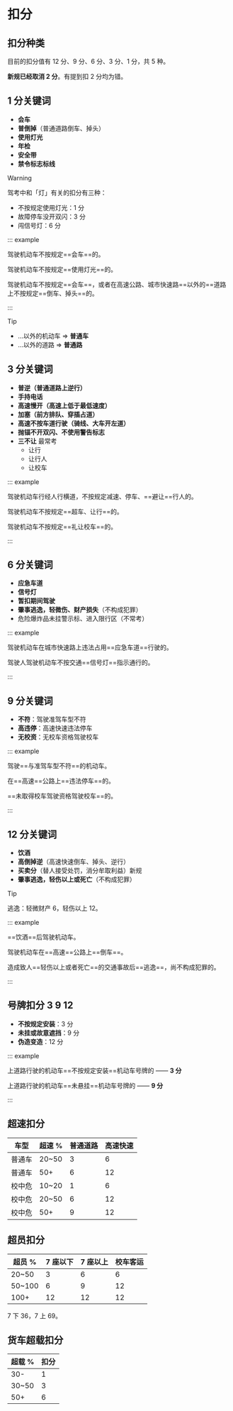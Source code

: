 # 扣分

## 扣分种类

目前的扣分值有 12 分、9 分、6 分、3 分、1 分，共 5 种。

**新规已经取消 2 分**。有提到扣 2 分均为错。

## 1 分关键词

- **会车**
- **普倒掉**（普通道路倒车、掉头）
- **使用灯光**
- **年检**
- **安全带**
- **禁令标志标线**

> [!warning]
>
> 驾考中和「灯」有关的扣分有三种：
>
> - 不按规定使用灯光：1 分
> - 故障停车没开双闪：3 分
> - 闯信号灯：6 分

::: example

驾驶机动车不按规定==会车==的。

驾驶机动车不按规定==使用灯光==的。

驾驶机动车不按规定==会车==，或者在高速公路、城市快速路==以外的==道路上不按规定==倒车、掉头==的。

:::

> [!tip]
>
> - …以外的机动车 $\Rightarrow$ **普通车**
> - …以外的道路 $\Rightarrow$ **普通路**

## 3 分关键词

- **普逆（普通道路上逆行）**
- **手持电话**
- **高速慢开（高速上低于最低速度）**
- **加塞（前方排队、穿插占道）**
- **高速不按车道行驶（骑线、大车开左道）**
- **抛锚不开双闪、不使用警告标志**
- **三不让** <T red>最常考</T>
  - 让行
  - 让行人
  - 让校车

::: example

驾驶机动车行经人行横道，不按规定减速、停车、==避让==行人的。

驾驶机动车不按规定==超车、让行==的。

驾驶机动车不按规定==礼让校车==的。

:::

## 6 分关键词

- **应急车道**
- **信号灯**
- **暂扣期间驾驶**
- **肇事逃逸，轻微伤、财产损失**（不构成犯罪）
- 危险爆炸品未挂警示标、进入限行区（不常考）

::: example

驾驶机动车在城市快速路上违法占用==应急车道==行驶的。

驾驶人驾驶机动车不按交通==信号灯==指示通行的。

:::

## 9 分关键词

- **不符**：驾驶准驾车型不符
- **高违停**：高速快速违法停车
- **无校资**：无校车资格驾驶校车

::: example

驾驶==与准驾车型不符==的机动车。

在==高速==公路上==违法停车==的。

==未取得校车驾驶资格驾驶校车==的。

:::

## 12 分关键词

- **饮酒**
- **高倒掉逆**（高速快速倒车、掉头、逆行）
- **买卖分**（替人接受处罚，消分牟取利益）<T green>新规</T>
- **肇事逃逸，轻伤以上或死亡**（不构成犯罪）

> [!tip]
>
> 逃逸：轻微财产 6，轻伤以上 12。

::: example

==饮酒==后驾驶机动车。

驾驶机动车在==高速==公路上==倒车==。

造成致人==轻伤以上或者死亡==的交通事故后==逃逸==，尚不构成犯罪的。

:::

## 号牌扣分 3 9 12

- **不按规定安装**：3 分
- **未挂或故意遮挡**：9 分
- **伪造变造**：12 分

::: example

上道路行驶的机动车==不按规定安装==机动车号牌的 —— **3 分**

上道路行驶的机动车==未悬挂==机动车号牌的 —— **9 分**

:::

## 超速扣分

| 车型   | 超速 % | 普通道路 | 高速快速 |
| ------ | ------ | -------- | -------- |
| 普通车 | 20~50  | 3        | 6        |
| 普通车 | 50+    | 6        | 12       |
| 校中危 | 10~20  | 1        | 6        |
| 校中危 | 20~50  | 6        | 12       |
| 校中危 | 50+    | 9        | 12       |

## 超员扣分

| 超员 % | 7 座以下 | 7 座以上 | 校车客运 |
| ------ | -------- | -------- | -------- |
| 20~50  | 3        | 6        | 6        |
| 50~100 | 6        | 9        | 12       |
| 100+   | 12       | 12       | 12       |

7 下 36，7 上 69。

## 货车超载扣分

| 超载 % | 扣分 |
| ------ | ---- |
| 30-    | 1    |
| 30~50  | 3    |
| 50+    | 6    |
